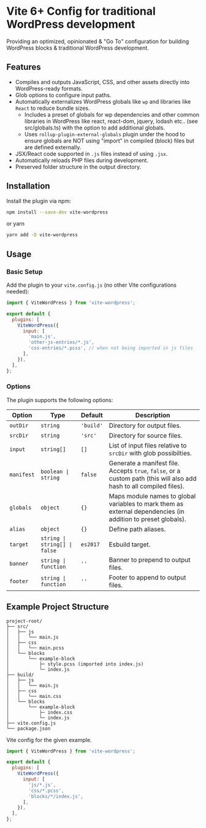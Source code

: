 # Vite 6+ Config for traditional WordPress development

Providing an optimized, opinionated & "Go To" configuration for building WordPress blocks & traditional WordPress development.

## Features

- Compiles and outputs JavaScript, CSS, and other assets directly into WordPress-ready formats.
- Glob options to configure input paths.
- Automatically externalizes WordPress globals like `wp` and libraries like `React` to reduce bundle sizes.
  - Includes a preset of globals for wp dependencies and other common libraries in WordPress like react, react-dom, jquery, lodash etc.. (see src/globals.ts) with the option to add additional globals.
  - Uses `rollup-plugin-external-globals` plugin under the hood to ensure globals are NOT using "import" in compiled (block) files but are defined externally.
- JSX/React code supported in `.js` files instead of using `.jsx`.
- Automatically reloads PHP files during development.
- Preserved folder structure in the output directory.

## Installation

Install the plugin via npm:

```bash
npm install --save-dev vite-wordpress
```

or yarn

```bash
yarn add -D vite-wordpress
```

## Usage

### Basic Setup

Add the plugin to your `vite.config.js` (no other Vite configurations needed):

```javascript
import { ViteWordPress } from 'vite-wordpress';

export default {
  plugins: [
    ViteWordPress({
      input: [
        'main.js',
        'other-js-entries/*.js',
        'css-entries/*.pcss', // when not being imported in js files
      ],
    }),
  ],
};
```

### Options

The plugin supports the following options:

| Option     | Type                                     | Default   | Description                                                                                                        |
| ---------- | ---------------------------------------- | --------- | ------------------------------------------------------------------------------------------------------------------ |
| `outDir`   | `string`                                 | `'build'` | Directory for output files.                                                                                        |
| `srcDir`   | `string`                                 | `'src'`   | Directory for source files.                                                                                        |
| `input`    | `string[]`                               | `[]`      | List of input files relative to `srcDir` with glob possibilties.                                                   |
| `manifest` | `boolean \| string`                      | `false`   | Generate a manifest file. Accepts `true`, `false`, or a custom path (this will also add hash to all compiled files). |
| `globals`  | `object`                                 | `{}`      | Maps module names to global variables to mark them as external dependencies (in addition to preset globals).       |
| `alias`    | `object`                                 | `{}`      | Define path aliases.                                                                                               |
| `target`   | `string \| string[] \| false` | `es2017`  | Esbuild target.                                                                                                    |
| `banner`   | `string \| function`                     | `''`      | Banner to prepend to output files.                                                                                 |
| `footer`   | `string \| function`                     | `''`      | Footer to append to output files.                                                                                  |

## Example Project Structure

```
project-root/
├── src/
│   ├── js
│   │   └── main.js
│   ├── css
│   │   └── main.pcss
│   └── blocks
│       └── example-block
│           ├─ style.pcss (imported into index.js)
│           └─ index.js
├── build/
│   ├── js
│   │   └── main.js
│   ├── css
│   │   └── main.css
│   └── blocks
│       └── example-block
│           ├─ index.css
│           └─ index.js
├── vite.config.js
└── package.json
```

Vite config for the given example.

```javascript
import { ViteWordPress } from 'vite-wordpress';

export default {
  plugins: [
    ViteWordPress({
      input: [
        'js/*.js',
        'css/*.pcss',
        'blocks/*/index.js',
      ],
    }),
  ],
};
```
